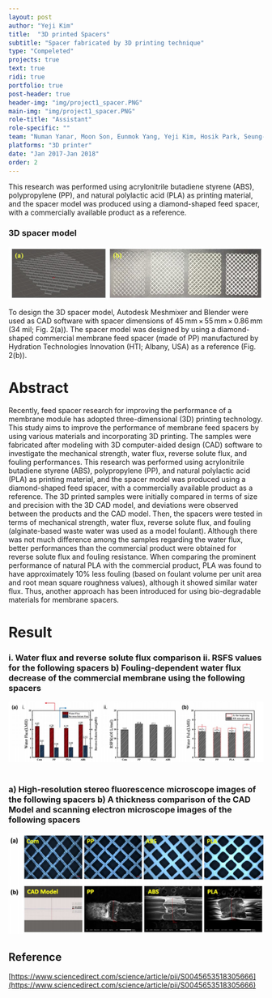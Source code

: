 ```yaml
---
layout: post
author: "Yeji Kim"
title:  "3D printed Spacers"
subtitle: "Spacer fabricated by 3D printing technique"
type: "Compeleted"
projects: true
text: true
ridi: true
portfolio: true
post-header: true
header-img: "img/project1_spacer.PNG"
main-img: "img/project1_spacer.PNG"
role-title: "Assistant"
role-specific: ""
team: "Numan Yanar, Moon Son, Eunmok Yang, Yeji Kim, Hosik Park, Seung-Eun Man, Heechul Choi"
platforms: "3D printer"
date: "Jan 2017-Jan 2018"
order: 2
---
```


This research was performed using acrylonitrile butadiene styrene (ABS), polypropylene (PP), and natural polylactic acid (PLA) as printing material, and the spacer model was produced using a diamond-shaped feed spacer, with a commercially available product as a reference.

###  3D spacer model
![project1_3Dspacer](img/spacer_photo.jpg)

To design the 3D spacer model, Autodesk Meshmixer and Blender were used as CAD software with spacer dimensions of 45 mm × 55 mm × 0.86 mm (34 mil; Fig. 2(a)). 
The spacer model was designed by using a diamond-shaped commercial membrane feed spacer (made of PP) manufactured by Hydration Technologies Innovation (HTI; Albany, USA) as a reference (Fig. 2(b)).

# Abstract 
Recently, feed spacer research for improving the performance of a membrane module has adopted three-dimensional (3D) printing technology. This study aims to improve the performance of membrane feed spacers by using various materials and incorporating 3D printing. The samples were fabricated after modeling with 3D computer-aided design (CAD) software to investigate the mechanical strength, water flux, reverse solute flux, and fouling performances. This research was performed using acrylonitrile butadiene styrene (ABS), polypropylene (PP), and natural polylactic acid (PLA) as printing material, and the spacer model was produced using a diamond-shaped feed spacer, with a commercially available product as a reference. The 3D printed samples were initially compared in terms of size and precision with the 3D CAD model, and deviations were observed between the products and the CAD model. Then, the spacers were tested in terms of mechanical strength, water flux, reverse solute flux, and fouling (alginate-based waste water was used as a model foulant). Although there was not much difference among the samples regarding the water flux, better performances than the commercial product were obtained for reverse solute flux and fouling resistance. When comparing the prominent performance of natural PLA with the commercial product, PLA was found to have approximately 10% less fouling (based on foulant volume per unit area and root mean square roughness values), although it showed similar water flux. Thus, another approach has been introduced for using bio-degradable materials for membrane spacers.

# Result

### i. Water flux and reverse solute flux comparison  ii. RSFS values for the following spacers  b) Fouling-dependent water flux decrease of the commercial membrane using the following spacers
![project1_3Dspacer](img/spacer_img1.JPG)
<br>
<br>
### a) High-resolution stereo fluorescence microscope images of the following spacers b) A thickness comparison of the CAD Model and scanning electron microscope images of the following spacers
![project1_3Dspacer](img/spacer_img2.JPG)

## Reference 

[https://www.sciencedirect.com/science/article/pii/S0045653518305666](https://www.sciencedirect.com/science/article/pii/S0045653518305666)
